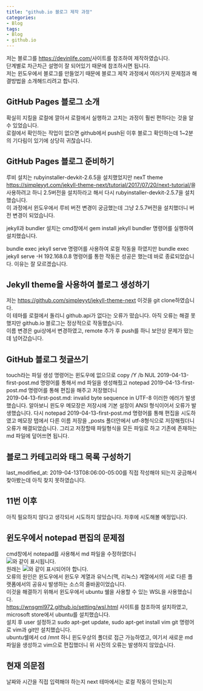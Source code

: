 ```yaml
---
title: "github.io 블로그 제작 과정"
categories:
- Blog
tags:
- Blog
- github.io
---
```


저는 블로그를 <https://devinlife.com/>사이트를 참조하여 제작하였습니다.  
단계별로 차근차근 설명이 잘 되어있기 때문에 참조하시면 됩니다.  
저는 윈도우에서 블로그를 만들었기 때문에 블로그 제작 과정에서 여러가지 문제점과 해결방법을 소개해드리려고 합니다.

## GitHub Pages 블로그 소개  
확실히 지킬을 로컬에 깔아서 로컬에서 실행하고 고치는 과정이 훨씬 편하다는 것을 알 수 있었습니다.  
로컬에서 확인하는 작업이 없으면 github에서 push된 이후 블로그 확인하는데 1~2분의 기다림이 있기에 상당히 귀찮습니다.  
  
## GitHub Pages 블로그 준비하기  
루비 설치는 rubyinstaller-devkit-2.6.5을 설치했었지만 nexT theme <https://simpleyyt.com/jekyll-theme-next/tutorial/2017/07/20/next-tutorial/>을 사용하려고 하니 2.5버전을 설치하라고 해서 다시 rubyinstaller-devkit-2.5.7을 설치했습니다.  
이 과정에서 윈도우에서 루비 버전 변경이 궁금했는데 그냥 2.5.7버전을 설치했더니 버전 변경이 되었습니다.  
  
jekyll과 bundler 설치는 cmd창에서 gem install jekyll bundler 명령어를 실행하여 설치했습니다.  
  
bundle exec jekyll serve 명령어를 사용하여 로컬 작동을 하였지만 bundle exec jekyll serve -H 192.168.0.8 명령어를 통한 작동은 성공은 했는데 바로 종료되었습니다. 이유는 잘 모르겠습니다.  
  
## Jekyll theme을 사용하여 블로그 생성하기  
저는 <https://github.com/simpleyyt/jekyll-theme-next> 이것을 git clone하였습니다.  
이 테마를 로컬에서 돌리니 github.api가 없다는 오류가 떴습니다. 아직 오류는 해결 못했지만 github.io 블로그는 정상적으로 작동했습니다.  
이름 변경은 gui상에서 변경하였고, remote 추가 후 push를 하니 보안상 문제가 떴는데 넘어갔습니다.  
  
## GitHub 블로그 첫글쓰기  
touch라는 파일 생성 명령어는 윈도우에 없으므로 copy /Y /b NUL 2019-04-13-first-post.md 명령어를 통해서 md 파일을 생성해줬고 notepad 2019-04-13-first-post.md 명령어를 통해 편집을 해주고 저장했더니  
2019-04-13-first-post.md: invalid byte sequence in UTF-8 이러한 에러가 발생했습니다. 알아보니 윈도우 메모장은 저장시에 기본 설정이 ANSI 형식이어서 오류가 발생했습니다.
다시 notepad 2019-04-13-first-post.md 명령어를 통해 편집을 시도하였고 메모장 탭에서 다른 이름 저장을 _posts 폴더안에서 utf-8형식으로 저장해줬더니 오류가 해결되었습니다. 그리고 저장할때 파일형식을 모든 파일로 하고 기존에 존재하는 md 파일에 덮어쓰면 됩니다.  
  
## 블로그 카테고리와 태그 목록 구성하기  
last_modified_at: 2019-04-13T08:06:00-05:00를 직접 작성해야 되는지 궁금해서 찾아봤는데 아직 찾지 못하였습니다.  
  
## 11번 이후  
아직 필요하지 않다고 생각되서 시도하지 않았습니다. 차후에 시도해볼 예정입니다.

## 윈도우에서 notepad 편집의 문제점  
cmd창에서 notepad를 사용해서 md 파일을 수정하였더니  
![](https://airvw.github.io/assets/images/markdown-error.png)와 같이 표시됩니다.  
원래는 ![](https://airvw.github.io/assets/images/markdown.png)와 같이 표시되어야 합니다.  
오류의 원인은 윈도우에서 윈도우 계열과 유닉스(맥, 리눅스) 계열에서의 서로 다른 플랫폼에서의 공유시 발생하는 소스의 줄바꿈이었습니다.  
이것을 해결하기 위해서 윈도우에서 ubuntu 쉘을 사용할 수 있는 WSL을 사용했습니다.  
<https://wnsgml972.github.io/setting/wsl.html> 사이트를 참조하여 설치하였고, microsoft store에서 ubuntu를 설치했습니다.  
설치 후 user 설정하고 sudo apt-get update, sudo apt-get install vim git 명령어로 vim과 git만 설치했습니다.  
ubuntu쉘에서 cd /mnt 하니 윈도우상의 폴더로 접근 가능하였고, 여기서 새로운 md 파일을 생성하고 vim으로 편집했더니 위 사진의 오류는 발생하지 않았습니다. 

## 현재 의문점  
날짜와 시간을 직접 입력해야 하는지
next 테마에서는 로컬 작동이 안되는지
